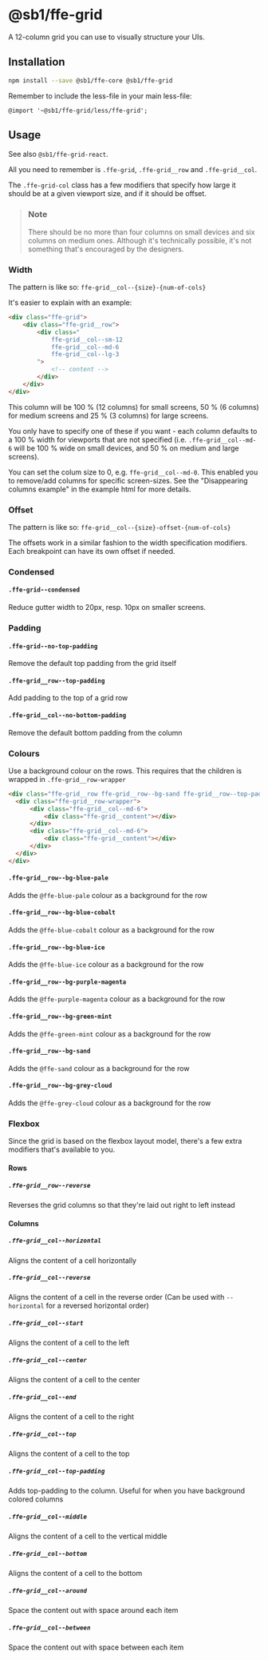 # @sb1/ffe-grid

A 12-column grid you can use to visually structure your UIs.

## Installation

```bash
npm install --save @sb1/ffe-core @sb1/ffe-grid
```

Remember to include the less-file in your main less-file:

```less
@import '~@sb1/ffe-grid/less/ffe-grid';
```

## Usage

See also `@sb1/ffe-grid-react`.

All you need to remember is `.ffe-grid`, `.ffe-grid__row` and `.ffe-grid__col`.

The `.ffe-grid-col` class has a few modifiers that specify how large it should be
at a given viewport size, and if it should be offset.

> ### Note
>
> There should be no more than four columns on small devices and six columns on
> medium ones. Although it's technically possible, it's not something that's
> encouraged by the designers.

### Width

The pattern is like so: `ffe-grid__col--{size}-{num-of-cols}`

It's easier to explain with an example:

```html
<div class="ffe-grid">
    <div class="ffe-grid__row">
        <div class="
            ffe-grid__col--sm-12
            ffe-grid__col--md-6
            ffe-grid__col--lg-3
        ">
            <!-- content -->
        </div>
    </div>
</div>
```

This column will be 100 % (12 columns) for small screens, 50 % (6 columns) for medium
screens and 25 % (3 columns) for large screens.

You only have to specify one of these if you want - each column defaults to a 100 % width
for viewports that are not specified (i.e. `.ffe-grid__col--md-6` will be 100 % wide on small
devices, and 50 % on medium and large screens).

You can set the colum size to 0, e.g. `ffe-grid__col--md-0`. This enabled you to remove/add columns for specific screen-sizes.
See the "Disappearing columns example" in the example html for more details.

### Offset

The pattern is like so: `ffe-grid__col--{size}-offset-{num-of-cols}`

The offsets work in a similar fashion to the width specification modifiers. Each breakpoint
can have its own offset if needed.

### Condensed

#### `.ffe-grid--condensed`

Reduce gutter width to 20px, resp. 10px on smaller screens.

### Padding

#### `.ffe-grid--no-top-padding`

Remove the default top padding from the grid itself

#### `.ffe-grid__row--top-padding`

Add padding to the top of a grid row

#### `.ffe-grid__col--no-bottom-padding`

Remove the default bottom padding from the column

### Colours

Use a background colour on the rows. This requires that the children is wrapped in `.ffe-grid__row-wrapper`

```html
<div class="ffe-grid__row ffe-grid__row--bg-sand ffe-grid__row--top-padding">
  <div class="ffe-grid__row-wrapper">
      <div class="ffe-grid__col--md-6">
          <div class="ffe-grid__content"></div>
      </div>
      <div class="ffe-grid__col--md-6">
          <div class="ffe-grid__content"></div>
      </div>
  </div>
</div>
```

#### `.ffe-grid__row--bg-blue-pale`

Adds the `@ffe-blue-pale` colour as a background for the row

#### `.ffe-grid__row--bg-blue-cobalt`

Adds the `@ffe-blue-cobalt` colour as a background for the row

#### `.ffe-grid__row--bg-blue-ice`

Adds the `@ffe-blue-ice` colour as a background for the row

#### `.ffe-grid__row--bg-purple-magenta`

Adds the `@ffe-purple-magenta` colour as a background for the row

#### `.ffe-grid__row--bg-green-mint`

Adds the `@ffe-green-mint` colour as a background for the row

#### `.ffe-grid__row--bg-sand`

Adds the `@ffe-sand` colour as a background for the row

#### `.ffe-grid__row--bg-grey-cloud`

Adds the `@ffe-grey-cloud` colour as a background for the row

### Flexbox

Since the grid is based on the flexbox layout model, there's a few extra modifiers that's available
to you.

#### Rows

##### `.ffe-grid__row--reverse`

Reverses the grid columns so that they're laid out right to left instead

#### Columns

##### `.ffe-grid__col--horizontal`

Aligns the content of a cell horizontally

##### `.ffe-grid__col--reverse`

Aligns the content of a cell in the reverse order
(Can be used with `--horizontal` for a reversed horizontal order)

##### `.ffe-grid__col--start`

Aligns the content of a cell to the left

##### `.ffe-grid__col--center`

Aligns the content of a cell to the center

##### `.ffe-grid__col--end`

Aligns the content of a cell to the right

##### `.ffe-grid__col--top`

Aligns the content of a cell to the top

##### `.ffe-grid__col--top-padding`

Adds top-padding to the column. Useful for when you have background colored columns

##### `.ffe-grid__col--middle`

Aligns the content of a cell to the vertical middle

##### `.ffe-grid__col--bottom`

Aligns the content of a cell to the bottom

##### `.ffe-grid__col--around`

Space the content out with space around each item

##### `.ffe-grid__col--between`

Space the content out with space between each item
